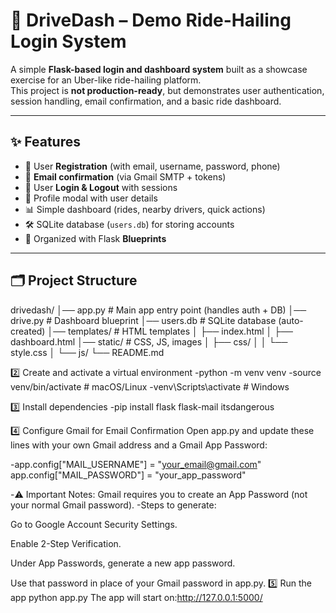 # 🚖 DriveDash – Demo Ride-Hailing Login System

A simple **Flask-based login and dashboard system** built as a showcase exercise for an Uber-like ride-hailing platform.  
This project is **not production-ready**, but demonstrates user authentication, session handling, email confirmation, and a basic ride dashboard.

---

## ✨ Features
- 🔑 User **Registration** (with email, username, password, phone)  
- 📧 **Email confirmation** (via Gmail SMTP + tokens)  
- 🔐 User **Login & Logout** with sessions  
- 👤 Profile modal with user details  
- 📊 Simple dashboard (rides, nearby drivers, quick actions)  
- 🛠 SQLite database (`users.db`) for storing accounts  
- 📂 Organized with Flask **Blueprints**  

---

## 🗂 Project Structure
drivedash/
│── app.py # Main app entry point (handles auth + DB)
│── drive.py # Dashboard blueprint
│── users.db # SQLite database (auto-created)
│── templates/ # HTML templates
│ ├── index.html
│ ├── dashboard.html
│── static/ # CSS, JS, images
│ ├── css/
│ │ └── style.css
│ └── js/
└── README.md


2️⃣ Create and activate a virtual environment
-python -m venv venv
-source venv/bin/activate   # macOS/Linux
-venv\Scripts\activate      # Windows


3️⃣ Install dependencies
-pip install flask flask-mail itsdangerous


4️⃣ Configure Gmail for Email Confirmation
Open app.py and update these lines with your own Gmail address and a Gmail App Password:

-app.config["MAIL_USERNAME"] = "your_email@gmail.com"
app.config["MAIL_PASSWORD"] = "your_app_password"

-⚠️ Important Notes:
Gmail requires you to create an App Password (not your normal Gmail password).
-Steps to generate:

Go to Google Account Security Settings.

Enable 2-Step Verification.

Under App Passwords, generate a new app password.

Use that password in place of your Gmail password in app.py.
5️⃣ Run the app
python app.py
The app will start on:http://127.0.0.1:5000/

